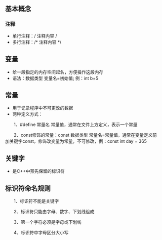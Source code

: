 ## 基本概念

### 注释
- 单行注释：/ 注释内容 /
- 多行注释：/* 注释内容 */

## 变量
- 给一段指定的内存空间起名，方便操作这段内存
- 语法：数据类型 变量名=初始值; 例：int b=5

## 常量
- 用于记录程序中不可更改的数据
- 两种定义方式：

&emsp;&emsp;1、#define 常量名 常量值，通常在文件上方定义，表示一个常量

&emsp;&emsp;2、const修饰的常量：const 数据类型 常量名=常量值，通常在变量定义前加关键字const，修饰改变量为常量，不可修改，例：const int day = 365

## 关键字
- 是C++中预先保留的标识符

## 标识符命名规则
&emsp;&emsp;1、标识符不能是关键字

&emsp;&emsp;2、标识符只能由字母、数字、下划线组成

&emsp;&emsp;3、第一个字符必须是字母或下划线

&emsp;&emsp;4、标识符中字母区分大小写
